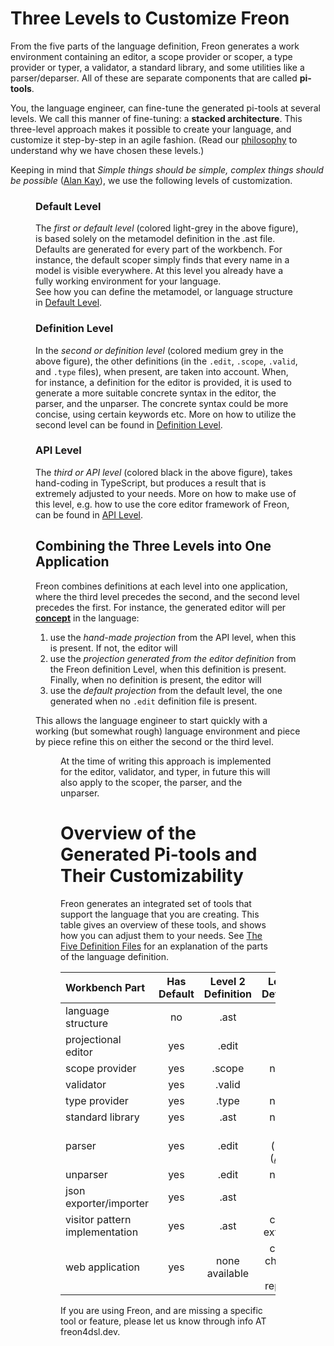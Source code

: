 <script>
    import Figure from "$lib/figures/Figure.svelte";
    let imageName = 'layered-architecture2.png';
    let caption = 'The Stacked Architecture';
    let figureNumber = 1;
    let imageName2 = 'fall-through.png';
    let caption2 = 'Projection Lookup for an AST Node';
    let figureNumber2 = 2;
</script>

# Three Levels to Customize Freon

From the five parts of the language definition, Freon generates a work environment
containing an editor, a scope provider or scoper, a type provider or typer, a validator,
a standard library, and some utilities like a parser/deparser.
All of these are separate components that are called **pi-tools**.

You, the language engineer, can fine-tune the generated pi-tools at several levels.
We call this manner of fine-tuning: a **stacked architecture**.
This three-level approach makes it possible to create your language,
and customize it step-by-step in an agile fashion.
(Read our [philosophy](/Overview/Our_Philosophy) to understand why we have chosen these levels.)

Keeping in mind that _Simple things should be simple, complex things should be possible_
(<a href="https://en.wikipedia.org/wiki/Alan_Kay" target="_blank">Alan Kay</a>),
we use the following levels of customization.

<Figure 
bind:imageName={imageName} 
bind:caption={caption}
bind:figureNumber={figureNumber}
/>

### Default Level

The _first or default level_ (colored light-grey in the above figure), is based solely on the
metamodel definition in the .ast file. Defaults are
generated for every part of the workbench. For instance, the default scoper simply finds
that every name in a model is visible everywhere. At this level you already have a
fully working environment for your language.  
 See how you can define the metamodel, or language structure in [Default Level](/Developing_a_Language/Default_Level).

### Definition Level

In the _second or definition level_ (colored medium grey in the above figure), the other definitions (in the `.edit`, `.scope`, `.valid`, and `.type` files), when present,
are taken into account. When, for instance, a definition for the editor is provided,
it is used to generate a more suitable concrete syntax in the editor, the parser, and the unparser.
The concrete syntax could be more concise, using certain keywords etc. More on how to
utilize the second level can be found in [Definition Level](/Developing_a_Language/Definition_Level).

### API Level

The _third or API level_ (colored black in the above figure), takes hand-coding in TypeScript,
but produces a result that is extremely adjusted to your needs. More on how to make use of this
level, e.g. how to use the core editor framework of Freon,
can be found in [API Level](/Developing_a_Language/API_Level).

## Combining the Three Levels into One Application

Freon combines definitions at each level into one application, where the third level precedes the second, and
the second level precedes the first.
For instance, the generated editor will per [**concept**](/Documentation/Creating_the_Metamodel/Defining_the_Language_Structure#concept) in the language:

1. use the _hand-made projection_ from the API level, when this is present. If not, the editor will
2. use the _projection generated from the editor definition_ from the Freon definition Level, when this definition is present.
   Finally, when no definition is present, the editor will
3. use the _default projection_ from the default level, the one generated when no `.edit` definition file is present.

This allows the language engineer to start quickly with a working (but somewhat rough) language environment
and piece by piece refine this on either the second or the third level.

<Figure
bind:imageName={imageName2}
bind:caption={caption2}
bind:figureNumber={figureNumber2}
/>

At the time of writing this approach is implemented for the editor, validator, and typer, in future this
will also apply to the scoper, the parser, and the unparser.

# Overview of the Generated Pi-tools and Their Customizability

Freon generates an integrated set of tools that support the language that you are creating.
This table gives an overview of these tools, and shows how you can adjust them to your needs.
See [The Five Definition Files](/Overview/A_Language_in_Five_Parts) for an explanation of the parts
of the language definition.

| Workbench Part                 | Has Default | Level 2 Definition |                                         Level 3 Definition                                          |
| :----------------------------- | :---------: | :----------------: | :-------------------------------------------------------------------------------------------------: |
| language structure             |     no      |        .ast        |                                                 no                                                  |
| projectional editor            |     yes     |       .edit        |                                                 yes                                                 |
| scope provider                 |     yes     |       .scope       |                                               not yet                                               |
| validator                      |     yes     |       .valid       |                                                 yes                                                 |
| type provider                  |     yes     |       .type        |                                               not yet                                               |
| standard library               |     yes     |        .ast        |                                               not yet                                               |
| parser                         |     yes     |       .edit        | yes (using (<a href="https://github.com/dhakehurst/net.akehurst.language" target="_blank">AGL</a>)) |
| unparser                       |     yes     |       .edit        |                                               not yet                                               |
| json exporter/importer         |     yes     |        .ast        |                                                 no                                                  |
| visitor pattern implementation |     yes     |        .ast        |                                           can be extended                                           |
| web application                |     yes     |   none available   |                                     can be changed or replaced                                      |

If you are using Freon, and are missing a specific tool or feature, please let us know through info AT freon4dsl.dev.
